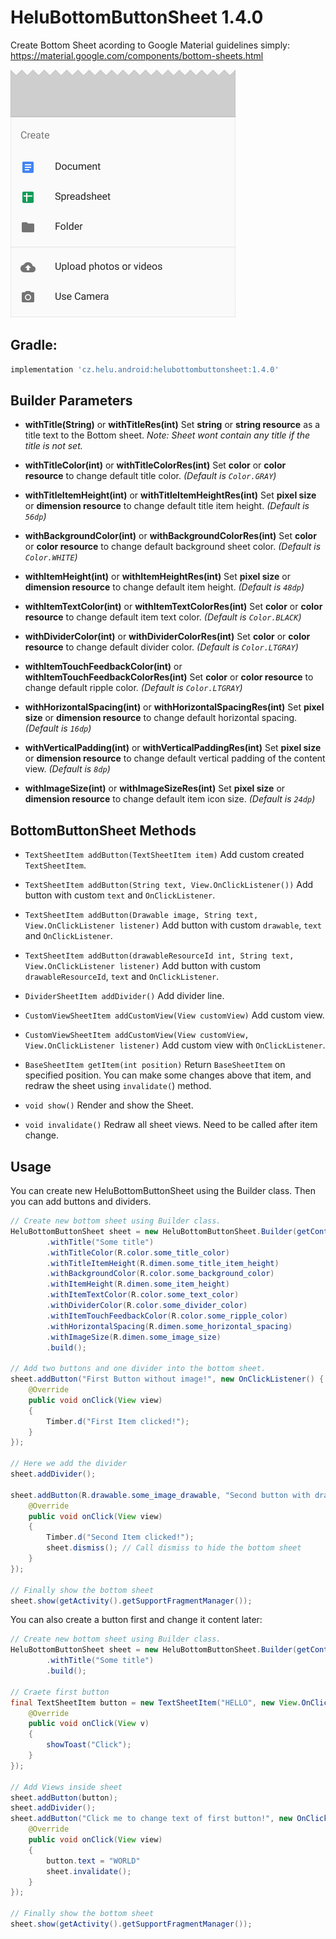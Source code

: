 # HeluBottomButtonSheet 1.4.0
Create Bottom Sheet acording to Google Material guidelines simply: https://material.google.com/components/bottom-sheets.html

![Alt text](./extras/HeluBottomButtonSheet.png?raw=true "HeluBottomButtonSheet")


## Gradle:
```groovy
implementation 'cz.helu.android:helubottombuttonsheet:1.4.0'
```


## Builder Parameters
* **withTitle(String)** or **withTitleRes(int)**
  Set **string** or **string resource** as a title text to the Bottom sheet. 
  *Note: Sheet wont contain any title if the title is not set.*
  
* **withTitleColor(int)** or **withTitleColorRes(int)**
  Set **color** or **color resource** to change default title color. 
  *(Default is ```Color.GRAY```)*

* **withTitleItemHeight(int)** or **withTitleItemHeightRes(int)**
  Set **pixel size** or **dimension resource** to change default title item height. 
  *(Default is ```56dp```)*

* **withBackgroundColor(int)** or **withBackgroundColorRes(int)**
  Set **color** or **color resource** to change default background sheet color. 
  *(Default is ```Color.WHITE```)*
  
* **withItemHeight(int)** or **withItemHeightRes(int)**
  Set **pixel size** or **dimension resource** to change default item height. 
  *(Default is ```48dp```)*
  
* **withItemTextColor(int)** or **withItemTextColorRes(int)**
  Set **color** or **color resource** to change default item text color. 
  *(Default is ```Color.BLACK```)*

* **withDividerColor(int)** or **withDividerColorRes(int)**
  Set **color** or **color resource** to change default divider color. 
  *(Default is ```Color.LTGRAY```)*

* **withItemTouchFeedbackColor(int)** or **withItemTouchFeedbackColorRes(int)**
  Set **color** or **color resource** to change default ripple color. 
  *(Default is ```Color.LTGRAY```)*
  
* **withHorizontalSpacing(int)** or **withHorizontalSpacingRes(int)**
  Set **pixel size** or **dimension resource** to change default horizontal spacing. 
  *(Default is ```16dp```)*
  
* **withVerticalPadding(int)** or **withVerticalPaddingRes(int)**
  Set **pixel size** or **dimension resource** to change default vertical padding of the content view. 
  *(Default is ```8dp```)*
  
* **withImageSize(int)** or **withImageSizeRes(int)**
  Set **pixel size** or **dimension resource** to change default item icon size. 
  *(Default is ```24dp```)*
  
  
## BottomButtonSheet Methods
* ```TextSheetItem addButton(TextSheetItem item)```
  Add custom created ```TextSheetItem```.

* ```TextSheetItem addButton(String text, View.OnClickListener())```
  Add button with custom ```text``` and ```OnClickListener```.

* ```TextSheetItem addButton(Drawable image, String text, View.OnClickListener listener)```
  Add button with custom ```drawable```,  ```text``` and ```OnClickListener```.

* ```TextSheetItem addButton(drawableResourceId int, String text, View.OnClickListener listener)```
  Add button with custom ```drawableResourceId```,  ```text``` and ```OnClickListener```.

* ```DividerSheetItem addDivider()```
  Add divider line.

* ```CustomViewSheetItem addCustomView(View customView)```
  Add custom view.

* ```CustomViewSheetItem addCustomView(View customView, View.OnClickListener listener)```
  Add custom view with ```OnClickListener```.

* ```BaseSheetItem getItem(int position)``` 
  Return ```BaseSheetItem``` on specified position. You can make some changes above that item, and redraw the sheet using ```invalidate(```) method.

* ```void show()```
  Render and show the Sheet.

* ```void invalidate()```
  Redraw all sheet views. Need to be called after item change.


## Usage
You can create new HeluBottomButtonSheet using the Builder class. Then you can add buttons and dividers.

```java
// Create new bottom sheet using Builder class.
HeluBottomButtonSheet sheet = new HeluBottomButtonSheet.Builder(getContext())
		.withTitle("Some title")
		.withTitleColor(R.color.some_title_color)
		.withTitleItemHeight(R.dimen.some_title_item_height)
		.withBackgroundColor(R.color.some_background_color)
		.withItemHeight(R.dimen.some_item_height)
		.withItemTextColor(R.color.some_text_color)
		.withDividerColor(R.color.some_divider_color)
		.withItemTouchFeedbackColor(R.color.some_ripple_color)
		.withHorizontalSpacing(R.dimen.some_horizontal_spacing)
		.withImageSize(R.dimen.some_image_size)
		.build();

// Add two buttons and one divider into the bottom sheet.
sheet.addButton("First Button without image!", new OnClickListener() {
	@Override
	public void onClick(View view)
	{
		Timber.d("First Item clicked!");
	}
});

// Here we add the divider
sheet.addDivider();

sheet.addButton(R.drawable.some_image_drawable, "Second button with drawable image!", new OnClickListener() {
	@Override
	public void onClick(View view)
	{
		Timber.d("Second Item clicked!");
		sheet.dismiss(); // Call dismiss to hide the bottom sheet
	}
});

// Finally show the bottom sheet
sheet.show(getActivity().getSupportFragmentManager());
```






You can also create a button first and change it content later:
```java
// Create new bottom sheet using Builder class.
HeluBottomButtonSheet sheet = new HeluBottomButtonSheet.Builder(getContext())
		.withTitle("Some title")
		.build();

// Craete first button
final TextSheetItem button = new TextSheetItem("HELLO", new View.OnClickListener(){
	@Override
	public void onClick(View v)
	{
		showToast("Click");
	}
});

// Add Views inside sheet
sheet.addButton(button);
sheet.addDivider();
sheet.addButton("Click me to change text of first button!", new OnClickListener() {
	@Override
	public void onClick(View view)
	{
		button.text = "WORLD"
		sheet.invalidate();
	}
});

// Finally show the bottom sheet
sheet.show(getActivity().getSupportFragmentManager());
```
